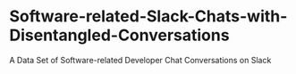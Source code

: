 # Software-related-Slack-Chats-with-Disentangled-Conversations
A Data Set of Software-related Developer Chat Conversations on Slack
